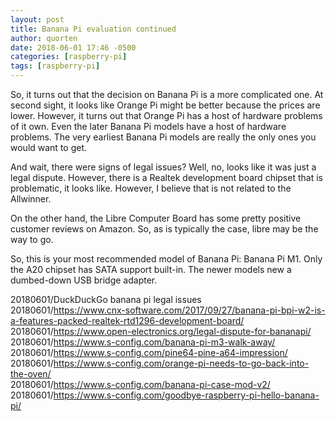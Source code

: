 ```yaml
---
layout: post
title: Banana Pi evaluation continued
author: quorten
date: 2018-06-01 17:46 -0500
categories: [raspberry-pi]
tags: [raspberry-pi]
---
```


So, it turns out that the decision on Banana Pi is a more complicated
one.  At second sight, it looks like Orange Pi might be better because
the prices are lower.  However, it turns out that Orange Pi has a host
of hardware problems of it own.  Even the later Banana Pi models have
a host of hardware problems.  The very earliest Banana Pi models are
really the only ones you would want to get.

And wait, there were signs of legal issues?  Well, no, looks like it
was just a legal dispute.  However, there is a Realtek development
board chipset that is problematic, it looks like.  However, I believe
that is not related to the Allwinner.

<!-- more -->

On the other hand, the Libre Computer Board has some pretty positive
customer reviews on Amazon.  So, as is typically the case, libre may
be the way to go.

So, this is your most recommended model of Banana Pi: Banana Pi M1.
Only the A20 chipset has SATA support built-in.  The newer models new
a dumbed-down USB bridge adapter.

20180601/DuckDuckGo banana pi legal issues  
20180601/https://www.cnx-software.com/2017/09/27/banana-pi-bpi-w2-is-a-features-packed-realtek-rtd1296-development-board/  
20180601/https://www.open-electronics.org/legal-dispute-for-bananapi/  
20180601/https://www.s-config.com/banana-pi-m3-walk-away/  
20180601/https://www.s-config.com/pine64-pine-a64-impression/  
20180601/https://www.s-config.com/orange-pi-needs-to-go-back-into-the-oven/  
20180601/https://www.s-config.com/banana-pi-case-mod-v2/  
20180601/https://www.s-config.com/goodbye-raspberry-pi-hello-banana-pi/
